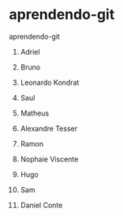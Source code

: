 # aprendendo-git
aprendendo-git
1. Adriel
1. Bruno

1. Leonardo Kondrat
1. Saul
1. Matheus
1. Alexandre Tesser
1. Ramon
1. Nophaie Viscente
1. Hugo
1. Sam
1. Daniel Conte


